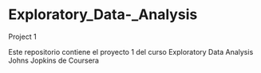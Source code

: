 # Exploratory_Data-_Analysis
Project 1

Este repositorio contiene el proyecto 1 del curso Exploratory Data Analysis Johns Jopkins de Coursera
